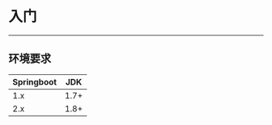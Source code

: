 # 入门

---

## 环境要求

| Springboot | JDK  |
| ---------- | ---- |
| 1.x        | 1.7+ |
| 2.x        | 1.8+ |

